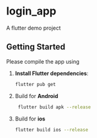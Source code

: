# login_app

A flutter demo project

## Getting Started

Please compile the app using

1. **Install Flutter dependencies**:
   ```bash
   flutter pub get
   ```

2. Build for **Android**
   ```sh
    flutter build apk --release
   ```

3. Build for **ios**
    ```sh
    flutter build ios --release
    ```